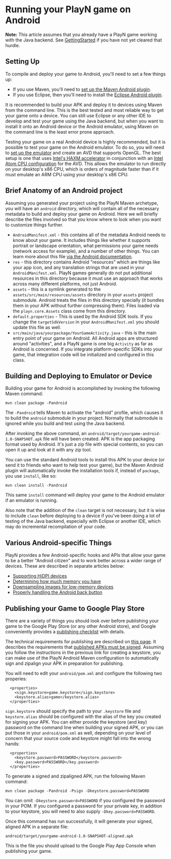 # Running your PlayN game on Android #

**Note:** This article assumes that you already have a PlayN game working with the Java backend. See [GettingStarted](GettingStarted.md) if you have not yet cleared that hurdle.

## Setting Up ##

To compile and deploy your game to Android, you'll need to set a few things up:

  * If you use Maven, you'll need to [set up the Maven Android plugin](MavenAndroidBuild.md).
  * If you use Eclipse, then you'll need to install the [Eclipse Android plugin](http://developer.android.com/tools/sdk/eclipse-adt.html).

It is recommended to build your APK and deploy it to devices using Maven from the command line. This is the best tested and most reliable way to get your game onto a device. You can still use Eclipse or any other IDE to develop and test your game using the Java backend, but when you want to install it onto an Android device or the Android emulator, using Maven on the command line is the least error prone approach.

Testing your game on a real Android device is highly recommended, but it is possible to test your game on the Android emulator. To do so, you will need to [set up the emulator](http://developer.android.com/tools/devices/emulator.html) and create an AVD that supports OpenGL. The best setup is one that uses [Intel's HAXM accelerator](http://software.intel.com/en-us/articles/intel-hardware-accelerated-execution-manager) in conjunction with an [Intel Atom CPU configuration](http://software.intel.com/en-us/articles/installing-the-intel-atom-x86-system-image-for-android-emulator-add-on-from-the-android-sdk) for the AVD. This allows the emulator to run directly on your desktop's x86 CPU, which is orders of magnitude faster than if it must emulate an ARM CPU using your desktop's x86 CPU.

## Brief Anatomy of an Android project ##

Assuming you generated your project using the PlayN Maven archetype, you will have an `android` directory, which will contain all of the necessary metadata to build and deploy your game on Android. Here we will briefly describe the files involved so that you know where to look when you want to customize things further.

  * `AndroidManifest.xml` - this contains all of the metadata Android needs to know about your game. It includes things like whether it supports portrait or landscape orientation, what permissions your game needs (network access for example), and a number of other things. You can learn more about this file [via the Android documentation](http://developer.android.com/guide/topics/manifest/manifest-intro.html).
  * `res` - this directory contains Android "resources" which are things like your app icon, and any translation strings that are used in your `AndroidManifest.xml`. PlayN games generally do not put additional resources in this directory because it must use an approach that works across many different platforms, not just Android.
  * `assets` - this is a symlink generated to the `assets/src/main/resources/assets` directory in your `assets` project submodule. Android treats the files in this directory specially (it bundles them in your APK without further compressing them). Files loaded via the `playn.core.Assets` class come from this directory.
  * `default.properties` - This is used by the Android SDK tools. If you change the `targetSdkVersion` in your `AndroidManifest.xml` you should update this file as well.
  * `src/main/java/yourpackage/YourGameActivity.java` - this is the main entry point of your game on Android. All Android apps are structured around "activities", and a PlayN game is one big `Activity` as far as Android is concerned. If you integrate platform-specific SDKs into your game, that integration code will be initialized and configured in this class.

## Building and Deploying to Emulator or Device ##

Building your game for Android is accomplished by invoking the following Maven command:

```
mvn clean package -Pandroid
```

The `-Pandroid` tells Maven to activate the "android" profile, which causes it to build the `android` submodule in your project. Normally that submodule is ignored while you build and test using the Java backend.

After invoking the above command, an `android/target/yourgame-android-1.0-SNAPSHOT.apk` file will have been created. APK is the app packaging format used by Android. It's just a zip file with special contents, so you can open it up and look at it with any zip tool.

You can use the standard Android tools to install this APK to your device (or send it to friends who want to help test your game), but the Maven Android plugin will automatically invoke the installation tools if, instead of `package`, you use `install`, like so:

```
mvn clean install -Pandroid
```

This same `install` command will deploy your game to the Android emulator if an emulator is running.

Also note that the addition of the `clean` target is not necessary, but it is wise to include `clean` before deploying to a device if you've been doing a lot of testing of the Java backend, especially with Eclipse or another IDE, which may do incremental recompilation of your code.

## Various Android-specific Things ##

PlayN provides a few Android-specific hooks and APIs that allow your game to be a better "Android citizen" and to work better across a wider range of devices. These are described in separate articles below:

  * [Supporting HiDPI devices](HiDPISupport.md)
  * [Determining how much memory you have](AndroidMemoryClass.md)
  * [Downsampling images for low-memory devices](AndroidDownSampling.md)
  * [Properly handling the Android back button](AndroidBackButton.md)

## Publishing your Game to Google Play Store ##

There are a variety of things you should look over before publishing your game to the Google Play Store (or any other Android store), and Google conveniently provides a [publishing checklist](http://developer.android.com/distribute/googleplay/publish/preparing.html) with details.

The technical requirements for publishing are described on [this page](http://developer.android.com/tools/publishing/preparing.html). It describes the requirements that [published APKs must be signed](http://developer.android.com/tools/publishing/app-signing.html). Assuming you follow the instructions in the previous link for creating a keystore, you can make use of the PlayN Android Maven configuration to automatically sign and zipalign your APK in preparation for publishing.

You will need to edit your `android/pom.xml` and configure the following two properies:

```
  <properties>
    <sign.keystore>game.keystore</sign.keystore>
    <keystore.alias>game</keystore.alias>
  </properties>
```

`sign.keystore` should specify the path to your `.keystore` file and `keystore.alias` should be configured with the alias of the key you created for signing your APK. You can either provide the keystore (and key) password on the command line when building your signed APK, or you can put those in your `android/pom.xml` as well, depending on your level of concern that your source code and keystore might fall into the wrong hands:

```
  <properties>
    <keystore.password>PASSWORD</keystore.password>
    <key.password>PASSWORD</key.password>
  </properties>
```

To generate a signed and zipaligned APK, run the following Maven command:

```
mvn clean package -Pandroid -Psign -Dkeystore.password=PASSWORD
```

You can omit `-Dkeystore.password=PASSWORD` if you configured the password in your POM. If you configured a password for your private key, in addition to your keystore, you will need to also supply `-Dkey.password=PASSWORD`.

Once this command has run successfully, it will generate your signed, aligned APK in a separate file:

```
android/target/yourgame-android-1.0-SNAPSHOT-aligned.apk
```

This is the file you should upload to the Google Play App Console when publishing your game.